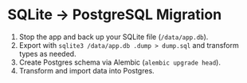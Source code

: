 # SQLite → PostgreSQL Migration
1) Stop the app and back up your SQLite file (`/data/app.db`).
2) Export with `sqlite3 /data/app.db .dump > dump.sql` and transform types as needed.
3) Create Postgres schema via Alembic (`alembic upgrade head`).
4) Transform and import data into Postgres.
